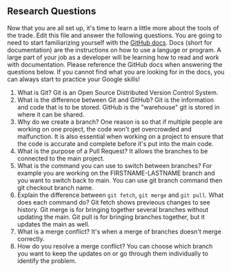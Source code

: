 ## Research Questions 

Now that you are all set up, it's time to learn a little more about the tools of the trade. Edit this file and answer the following questions. You are going to need to start familiarizing yourself with the [GitHub docs](https://docs.github.com/en). Docs (short for documentation) are the instructions on how to use a languge or program. A large part of your job as a developer will be learning how to read and work with documentation. Please reference the GitHub docs when answering the questions below. If you cannot find what you are looking for in the docs, you can always start to practice your Google skills!

1. What is Git?
	Git is an Open Source Distributed Version Control System. 
2. What is the difference between Git and GitHub?
	Git is the information and code that is to be stored. GitHub is the "warehouse" git is stored in where it can be shared.
3. Why do we create a branch?
	One reason is so that if multiple people are working on one project, the code won't get overcrowded and malfunction. It is also essential when working on a project to ensure that the code is accurate and complete before it's put into the main code.
4. What is the purpose of a Pull Request?
	It allows the branches to be connected to the main project. 
5. What is the command you can use to switch between branches? For example you are working on the FIRSTNAME-LASTNAME branch and you want to switch back to main.
	You can use git branch command then git checkout branch name. 
6. Explain the difference between `git fetch`, `git merge` and `git pull`. What does each command do?
	Git fetch shows previeous changes to see history. Git merge is for bringing together several branches without updating the main. Git pull is for bringing branches together, but it updates the main as well. 
7. What is a merge conflict?
	It's when a merge of branches doesn't merge correctly.  
8. How do you resolve a merge conflict?
	You can choose which branch you want to keep the updates on or go through them individually to identify the problem.
